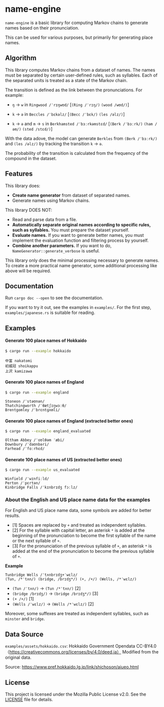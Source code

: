 # name-engine

`name-engine` is a basic library for computing Markov chains to generate names based on their pronunciation.

This can be used for various purposes, but primarily for generating place names.

## Algorithm

This library computes Markov chains from a dataset of names. The names must be separated by certain user-defined rules, such as syllables. Each of the separated units is treated as a state of the Markov chain.

The transition is defined as the link between the pronunciations. For example: 

- `ŋ` -> `w` in `Ringwood /ˈrɪŋwʊd/` [`(Ring /ˈrɪŋ/)` `(wood /wʊd/)`]

- `k` -> `ə` in `Beccles /ˈbɛkəlz/` [`(Becc /ˈbɛk/)` `(les /əlz/)`]

- `k` -> `ə` and `m` -> `s` in `Berkhamsted /ˈbɜːrkəmstɛd/` [`(Berk /ˈbɜːrk/)` `(ham /əm/)` `(sted /stɛd/)`]

With the data adove, the model can generate `Berkles` from `(Berk /ˈbɜːrk/)` and `(les /əlz/)` by tracking the transition `k` -> `ə`.

The probability of the transition is calculated from the frequency of the compound in the dataset.

## Features
This library does:
- **Create name generator** from dataset of separated names.
- Generate names using Markov chains.

This library DOES NOT:
- Read and parse data from a file.
- **Automatically separate original names according to specific rules, such as syllables.** You must prepare the dataset yourself.
- **Evaluate names.** If you want to generate better names, you must implement the evaluation function and filtering process by yourself.
- **Combine another parameters.** If you want to do, `NameGenerator::generate_verbose` is useful.

This library only does the minimal processing necessary to generate names. To create a more practical name generator, some additional processing like above will be required.

## Documentation

Run `cargo doc --open` to see the documentation.

If you want to try it out, see the examples in `examples/`. For the first step, `examples/japanese.rs` is suitable for reading.

## Examples

#### Generate 100 place names of Hokkaido

```sh
$ cargo run --example hokkaido
```

```
中富 nakatomi
初威冠 shoikappu
上沢 kamizawa
```

#### Generate 100 place names of England

```sh
$ cargo run --example england
```

```
Stoneon /ˈstəʊnən/
Thatchingworth /ˈθætʃɪŋwɜːθ/
Brentgomley /ˈbrɛntɡʌmli/
```

#### Generate 100 place names of England (extracted better ones)

```sh
$ cargo run --example england_evaluated
```

```
Oltham Abbey /ˈoʊlθəm ˈæbi/
Downbury /ˈdaʊnbəri/
Farhead /ˈfɑːrhɛd/
```

#### Generate 100 place names of US (extracted better ones)

```sh
$ cargo run --example us_evaluated
```

```
Winfield /ˈwɪnfiːld/
Perton /ˈpɛrtən/
Kinbridge Falls /ˈkɪnbrɪdʒ fɔːlz/
```

### About the English and US place name data for the examples

For English and US place name data, some symbols are added for better results.
- [1] Spaces are replaced by `+` and treated as independent syllables.
- [2] For the syllable with capital letter, an asterisk `*` is added at the beginning of the pronunciation to become the first syllable of the name or the next syllable of `+`.
- [3] For the pronunciation of the previous syllable of `+`, an asterisk `*` is added at the end of the pronunciation to become the previous syllable of `+`.

**Example**
```
Tunbridge Wells /ˈtʌnbrɪdʒ+ˈwɛlz/
(Tun, /*ˈtʌn/) (bridge, /brɪdʒ*/) (+, /+/) (Wells, /*ˈwɛlz/)
```
- `(Tun /ˈtʌn/)` -> `(Tun /*ˈtʌn/)` [2]
- `(bridge /brɪdʒ/)` -> `(bridge /brɪdʒ*/)` [3]
- `(+ /+/)` [1]
- `(Wells /ˈwɛlz/)` -> `(Wells /*ˈwɛlz/)` [2]

Moreover, some suffexes are treated as independent syllables, such as `minster` and `bridge`.

## Data Source

`examples/assets/hokkaido.csv`: Hokkaido Government Opendata CC-BY4.0（https://creativecommons.org/licenses/by/4.0/deed.ja）
Modified from the original data.

Source: https://www.pref.hokkaido.lg.jp/link/shichoson/aiueo.html

## License

This project is licensed under the Mozilla Public License v2.0. See the [LICENSE](LICENSE) file for details.